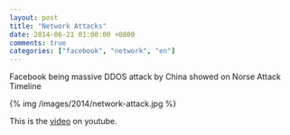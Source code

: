 ```yaml
---
layout: post
title: "Network Attacks"
date: 2014-06-21 01:00:00 +0800
comments: true
categories: ["facebook", "network", "en"]
---
```


Facebook being massive DDOS attack by China showed on Norse Attack Timeline

{% img /images/2014/network-attack.jpg %}

This is the <a href="https://www.youtube.com/watch?v=efmJsENgG-o" target="_blank">video</a> on youtube.
